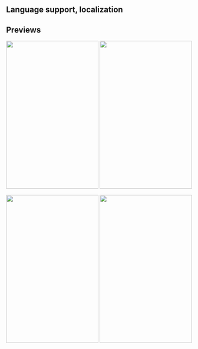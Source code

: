 ## Language support, localization

## Previews 

<img src="https://user-images.githubusercontent.com/99286902/185617722-60d292b1-d0c5-4668-b5f5-e64c1d72759b.png" width="250" height="400"/> <img src="https://user-images.githubusercontent.com/99286902/185618240-d4e8744c-e3a0-47e1-9b78-1ea08d52c0cc.png" width="250" height="400"/>

<img src="https://user-images.githubusercontent.com/99286902/185618359-444994dc-0b92-472b-b5de-2692528833af.png" width="250" height="400"/>  <img src="https://user-images.githubusercontent.com/99286902/185618437-54c2090a-213c-436d-b8c9-05804c11931a.png" width="250" height="400"/> 
